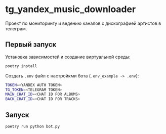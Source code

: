 # tg_yandex_music_downloader
Проект по мониторингу и ведению каналов с дискографией артистов в телеграм.

## Первый запуск
Установка зависимостей и создание виртуальной среды:
```bash
poetry install
```
Создать `.env` файл с настройкми бота (`.env_example -> .env`):
```bash
TOKEN=<YANDEX AUTH TOKEN>
TG_TOKEN=<TELEGRAM TOKEN>
MAIN_CHAT_ID=<CHAT ID FOR ALBUMS>
BACK_CHAT_ID=<CHAT ID FOR TRACKS>
```

## Запуск
```bash
poetry run python bot.py
```
